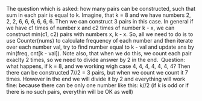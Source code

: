 The question which is asked: how many pairs can be constructed, such that sum in each pair is equal to k. Imagine, that k = 8 and we have numbers 2, 2, 2, 6, 6, 6, 6, 6, 6. Then we can construct 3 pairs in this case. In general if we have c1 times of number x and c2 times of number k - x, we can construct min(c1, c2) pairs with numbers x, k - x. So, all we need to do is to use Counter(nums) to calculate frequency of each number and then iterate over each number val, try to find number equal to k - val and update ans by min(freq, cnt[k - val]). Note also, that when we do this, we count each pair exaclty 2 times, so we need to divide answer by 2 in the end.
​
Question: what happens, if k = 8, and we working wigh case 4, 4, 4, 4, 4, 4, 4? Then there can be constructed 7//2 = 3 pairs, but when we count we count it 7 times. However in the end we will divide it by 2 and everything will work fine: because there can be only one number like this: k//2 (if k is odd or if there is no such pairs, everythin will be OK as well)
